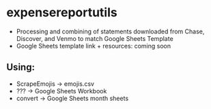 # expensereportutils
* Processing and combining of statements downloaded from Chase, Discover, and Venmo to match Google Sheets Template
* Google Sheets template link + resources: coming soon

## Using:
* ScrapeEmojis -> emojis.csv
* ??? -> Google Sheets Workbook
* convert -> Google Sheets month sheets
